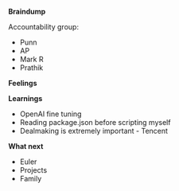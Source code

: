 **Braindump**

Accountability group:
- Punn
- AP
- Mark R
- Prathik

**Feelings**

**Learnings**
* OpenAI fine tuning
* Reading package.json before scripting myself
* Dealmaking is extremely important - Tencent

**What next**
- Euler
- Projects
- Family